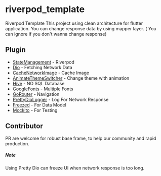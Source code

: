 # riverpod_template

Riverpod Template
This project using clean architecture for flutter application.
You can change response data by using mapper layer. ( You can ignore if you don't wanna change
response)

## Plugin

- [StateManagement](https://pub.dev/packages/hooks_riverpod) - Riverpod
- [Dio](https://pub.dev/packages/dio) - Fetching Network Data
- [CacheNetworkImage](https://pub.dev/packages/cached_network_image) - Cache Image
- [AnimateThemeSwitcher](https://pub.dev/packages/animated_theme_switcher) - Change theme with animation
- [Hive](https://pub.dev/packages/hive) - NO SQL Database
- [GoogleFonts](https://pub.dev/packages/google_fonts) - Multiple Fonts
- [GoRouter](https://pub.dev/packages/go_router) - Navigation
- [PrettyDioLogger](https://pub.dev/packages/pretty_dio_logger) - Log For Network Response
- [Freezed](https://pub.dev/packages/freezed) - For Data Model
- [Mockito](https://pub.dev/packages/mockito) - For Testing

## Contributor

PR are welcome for robust base frame, to help our community and rapid production.

##### Note

Using Pretty Dio can freeze UI when network response is too long.

